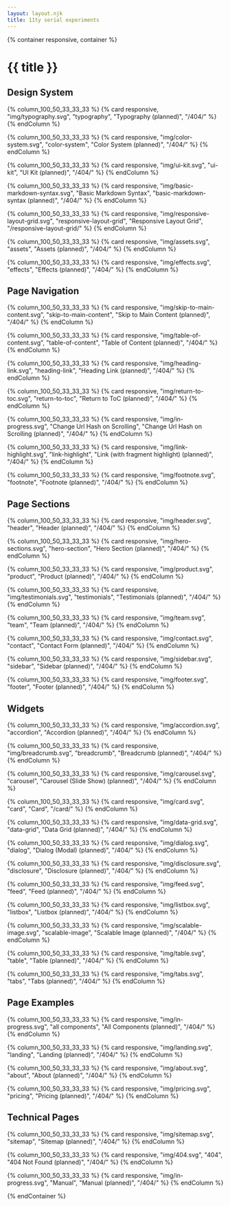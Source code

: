 ```yaml
---
layout: layout.njk
title: 11ty serial experiments
---
```


{% container responsive, container %}

# {{ title }}

## Design System

<div class="responsive-blocks-container">

{% column_100_50_33_33_33 %}
{% card responsive, "img/typography.svg", "typography", "Typography (planned)", "/404/" %}
{% endColumn %}

{% column_100_50_33_33_33 %}
{% card responsive, "img/color-system.svg", "color-system", "Color System (planned)", "/404/" %}
{% endColumn %}

{% column_100_50_33_33_33 %}
{% card responsive, "img/ui-kit.svg", "ui-kit", "UI Kit (planned)", "/404/" %}
{% endColumn %}

{% column_100_50_33_33_33 %}
{% card responsive, "img/basic-markdown-syntax.svg", "Basic Markdown Syntax", "basic-markdown-syntax (planned)", "/404/" %}
{% endColumn %}

{% column_100_50_33_33_33 %}
{% card responsive, "img/responsive-layout-grid.svg", "responsive-layout-grid", "Responsive Layout Grid", "/responsive-layout-grid/" %}
{% endColumn %}

{% column_100_50_33_33_33 %}
{% card responsive, "img/assets.svg", "assets", "Assets (planned)", "/404/" %}
{% endColumn %}

{% column_100_50_33_33_33 %}
{% card responsive, "img/effects.svg", "effects", "Effects (planned)", "/404/" %}
{% endColumn %}

</div>

## Page Navigation

<div class="responsive-blocks-container">

{% column_100_50_33_33_33 %}
{% card responsive, "img/skip-to-main-content.svg", "skip-to-main-content", "Skip to Main Content (planned)", "/404/" %}
{% endColumn %}

{% column_100_50_33_33_33 %}
{% card responsive, "img/table-of-content.svg", "table-of-content", "Table of Content (planned)", "/404/" %}
{% endColumn %}

{% column_100_50_33_33_33 %}
{% card responsive, "img/heading-link.svg", "heading-link", "Heading Link (planned)", "/404/" %}
{% endColumn %}

{% column_100_50_33_33_33 %}
{% card responsive, "img/return-to-toc.svg", "return-to-toc", "Return to ToC (planned)", "/404/" %}
{% endColumn %}

{% column_100_50_33_33_33 %}
{% card responsive, "img/in-progress.svg", "Change Url Hash on Scrolling", "Change Url Hash on Scrolling (planned)", "/404/" %}
{% endColumn %}

{% column_100_50_33_33_33 %}
{% card responsive, "img/link-highlight.svg", "link-highlight", "Link (with fragment highlight) (planned)", "/404/" %}
{% endColumn %}

{% column_100_50_33_33_33 %}
{% card responsive, "img/footnote.svg", "footnote", "Footnote (planned)", "/404/" %}
{% endColumn %}

</div>

## Page Sections

<div class="responsive-blocks-container">

{% column_100_50_33_33_33 %}
{% card responsive, "img/header.svg", "header", "Header (planned)", "/404/" %}
{% endColumn %}

{% column_100_50_33_33_33 %}
{% card responsive, "img/hero-sections.svg", "hero-section", "Hero Section (planned)", "/404/" %}
{% endColumn %}

{% column_100_50_33_33_33 %}
{% card responsive, "img/product.svg", "product", "Product (planned)", "/404/" %}
{% endColumn %}

{% column_100_50_33_33_33 %}
{% card responsive, "img/testimonials.svg", "testimonials", "Testimonials (planned)", "/404/" %}
{% endColumn %}

{% column_100_50_33_33_33 %}
{% card responsive, "img/team.svg", "team", "Team (planned)", "/404/" %}
{% endColumn %}

{% column_100_50_33_33_33 %}
{% card responsive, "img/contact.svg", "contact", "Contact Form (planned)", "/404/" %}
{% endColumn %}

{% column_100_50_33_33_33 %}
{% card responsive, "img/sidebar.svg", "sidebar", "Sidebar (planned)", "/404/" %}
{% endColumn %}

{% column_100_50_33_33_33 %}
{% card responsive, "img/footer.svg", "footer", "Footer (planned)", "/404/" %}
{% endColumn %}

</div>

## Widgets

<div class="responsive-blocks-container">

{% column_100_50_33_33_33 %}
{% card responsive, "img/accordion.svg", "accordion", "Accordion (planned)", "/404/" %}
{% endColumn %}

{% column_100_50_33_33_33 %}
{% card responsive, "img/breadcrumb.svg", "breadcrumb", "Breadcrumb (planned)", "/404/" %}
{% endColumn %}

{% column_100_50_33_33_33 %}
{% card responsive, "img/carousel.svg", "carousel", "Carousel (Slide Show) (planned)", "/404/" %}
{% endColumn %}

{% column_100_50_33_33_33 %}
{% card responsive, "img/card.svg", "card", "Card", "/card/" %}
{% endColumn %}

{% column_100_50_33_33_33 %}
{% card responsive, "img/data-grid.svg", "data-grid", "Data Grid (planned)", "/404/" %}
{% endColumn %}

{% column_100_50_33_33_33 %}
{% card responsive, "img/dialog.svg", "dialog", "Dialog (Modal) (planned)", "/404/" %}
{% endColumn %}

{% column_100_50_33_33_33 %}
{% card responsive, "img/disclosure.svg", "disclosure", "Disclosure (planned)", "/404/" %}
{% endColumn %}

{% column_100_50_33_33_33 %}
{% card responsive, "img/feed.svg", "feed", "Feed (planned)", "/404/" %}
{% endColumn %}

{% column_100_50_33_33_33 %}
{% card responsive, "img/listbox.svg", "listbox", "Listbox (planned)", "/404/" %}
{% endColumn %}

{% column_100_50_33_33_33 %}
{% card responsive, "img/scalable-image.svg", "scalable-image", "Scalable Image (planned)", "/404/" %}
{% endColumn %}

{% column_100_50_33_33_33 %}
{% card responsive, "img/table.svg", "table", "Table (planned)", "/404/" %}
{% endColumn %}

{% column_100_50_33_33_33 %}
{% card responsive, "img/tabs.svg", "tabs", "Tabs (planned)", "/404/" %}
{% endColumn %}

</div>

## Page Examples

<div class="responsive-blocks-container">

{% column_100_50_33_33_33 %}
{% card responsive, "img/in-progress.svg", "all components", "All Components (planned)", "/404/" %}
{% endColumn %}

{% column_100_50_33_33_33 %}
{% card responsive, "img/landing.svg", "landing", "Landing (planned)", "/404/" %}
{% endColumn %}

{% column_100_50_33_33_33 %}
{% card responsive, "img/about.svg", "about", "About (planned)", "/404/" %}
{% endColumn %}

{% column_100_50_33_33_33 %}
{% card responsive, "img/pricing.svg", "pricing", "Pricing (planned)", "/404/" %}
{% endColumn %}

</div>

## Technical Pages

<div class="responsive-blocks-container">

{% column_100_50_33_33_33 %}
{% card responsive, "img/sitemap.svg", "sitemap", "Sitemap (planned)", "/404/" %}
{% endColumn %}

{% column_100_50_33_33_33 %}
{% card responsive, "img/404.svg", "404", "404 Not Found (planned)", "/404/" %}
{% endColumn %}

{% column_100_50_33_33_33 %}
{% card responsive, "img/in-progress.svg", "Manual", "Manual (planned)", "/404/" %}
{% endColumn %}

</div>

{% endContainer %}
